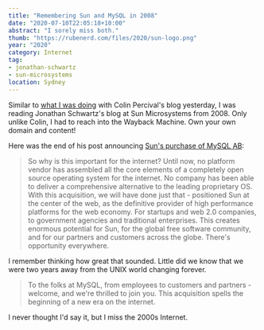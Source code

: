 ```yaml
---
title: "Remembering Sun and MySQL in 2008"
date: "2020-07-10T22:05:18+10:00"
abstract: "I sorely miss both."
thumb: "https://rubenerd.com/files/2020/sun-logo.png"
year: "2020"
category: Internet
tag:
- jonathan-schwartz
- sun-microsystems
location: Sydney
---
```

Similar to [what I was doing](https://rubenerd.com/colin-percival-on-the-zeroth-system-effect/) with Colin Percival's blog yesterday, I was reading Jonathan Schwartz's blog at Sun Microsystems from 2008. Only unlike Colin, I had to reach into the Wayback Machine. Own your own domain and content!

Here was the end of his post announcing [Sun's purchase of MySQL AB](https://web.archive.org/web/20080117152758/http://blogs.sun.com/jonathan/entry/winds_of_change_are_blowing)\:

> So why is this important for the internet? Until now, no platform vendor has assembled all the core elements of a completely open source operating system for the internet. No company has been able to deliver a comprehensive alternative to the leading proprietary OS. With this acquisition, we will have done just that - positioned Sun at the center of the web, as the definitive provider of high performance platforms for the web economy. For startups and web 2.0 companies, to government agencies and traditional enterprises. This creates enormous potential for Sun, for the global free software community, and for our partners and customers across the globe. There's opportunity everywhere.

I remember thinking how great that sounded. Little did we know that we were two years away from the UNIX world changing forever.
 
> To the folks at MySQL, from employees to customers and partners - welcome, and we're thrilled to join you. This acquisition spells the beginning of a new era on the internet.

I never thought I'd say it, but I miss the 2000s Internet.

